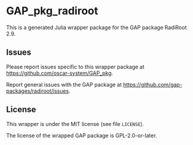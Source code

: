 # GAP_pkg_radiroot

This is a generated Julia wrapper package for the GAP package RadiRoot 2.9.

## Issues

Please report issues specific to this wrapper package at <https://github.com/oscar-system/GAP_pkg>.

Report general issues with the GAP package at <https://github.com/gap-packages/radiroot/issues>.

## License

This wrapper is under the MIT license (see file `LICENSE`).

The license of the wrapped GAP package is GPL-2.0-or-later.

